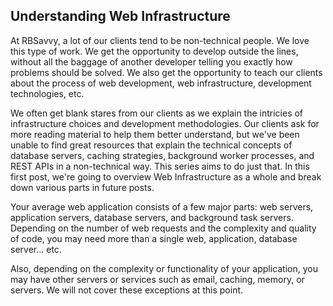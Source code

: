 ## Understanding Web Infrastructure

At RBSavvy, a lot of our clients tend to be non-technical people.  We love this type of work.  We get the opportunity to develop outside the lines, without all the baggage of another developer telling you exactly how problems should be solved.  We also get the opportunity to teach our clients about the process of web development, web infrastructure, development technologies, etc.

We often get blank stares from our clients as we explain the intricies of infrastructure choices and development methodologies.  Our clients ask for more reading material to help them better understand, but we've been unable to find great resources that explain the technical concepts of database servers, caching strategies, background worker processes, and REST APIs in a non-technical way.  This series aims to do just that.  In this first post, we're going to overview Web Infrastructure as a whole and break down various parts in future posts.

Your average web application consists of a few major parts: web servers, application servers, database servers, and background task servers.  Depending on the number of web requests and the complexity and quality of code, you may need more than a single web, application, database server... etc.

Also, depending on the complexity or functionality of your application, you may have other servers or services such as email, caching, memory, or servers. We will not cover these exceptions at this point.
